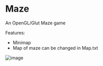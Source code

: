 # Maze
An OpenGL/Glut Maze game

Features:
  * Minimap
  * Map of maze can be changed in Map.txt

![image](https://user-images.githubusercontent.com/55601311/230196738-7e32f093-0dd6-46f2-8e6a-3829ac91da59.png)
